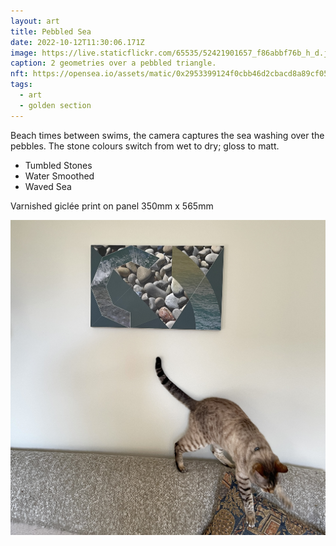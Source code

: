 ```yaml
---
layout: art
title: Pebbled Sea
date: 2022-10-12T11:30:06.171Z
image: https://live.staticflickr.com/65535/52421901657_f86abbf76b_h_d.jpg
caption: 2 geometries over a pebbled triangle.
nft: https://opensea.io/assets/matic/0x2953399124f0cbb46d2cbacd8a89cf0599974963/48162648330355413914028108631647327469322174667090404439099707911804574236673/
tags:
  - art
  - golden section
---
```

Beach times between swims, the camera captures the sea washing over the pebbles. The stone colours switch from wet to dry; gloss to matt.

* Tumbled Stones
* Water Smoothed
* Waved Sea

Varnished giclée print on panel 350mm x 565mm

![Ashima on the sofa](/uploads/img_2603.jpeg "Ashima on the sof")